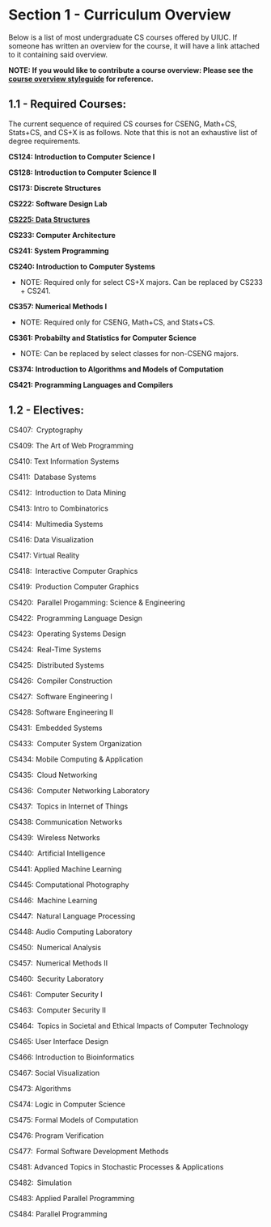 # Section 1 - Curriculum Overview

Below is a list of most undergraduate CS courses offered by UIUC. If someone has written an overview for the course, it will have a link attached to it containing said overview.

**NOTE: If you would like to contribute a course overview: Please see the [course overview styleguide](https://github.com/mersaults/uiuc-cs-wiki/blob/main/styleguides/overviewstyleguide.md) for reference.**

## 1.1 - Required Courses:
The current sequence of required CS courses for CSENG, Math+CS, Stats+CS, and CS+X is as follows. Note that this is not an exhaustive list of degree requirements.

**CS124: Introduction to Computer Science I** 

**CS128: Introduction to Computer Science II** 

**CS173: Discrete Structures** 

**CS222: Software Design Lab**

[**CS225: Data Structures**](https://github.com/mersaults/uiuc-cs/blob/main/guide/courseoverviews/cs225.md)

**CS233: Computer Architecture** 

**CS241: System Programming**

**CS240: Introduction to Computer Systems** 
 * NOTE: Required only for select CS+X majors. Can be replaced by CS233 + CS241.

**CS357: Numerical Methods I**
 * NOTE: Required only for CSENG, Math+CS, and Stats+CS.

**CS361: Probabilty and Statistics for Computer Science**
 * NOTE: Can be replaced by select classes for non-CSENG majors.

**CS374: Introduction to Algorithms and Models of Computation**

**CS421: Programming Languages and Compilers**

## 1.2 - Electives:

CS407: Cryptography

CS409: The Art of Web Programming 

CS410: Text Information Systems

CS411: Database Systems 

CS412: Introduction to Data Mining

CS413: Intro to Combinatorics 

CS414: Multimedia Systems

CS416: Data Visualization

CS417: Virtual Reality

CS418: Interactive Computer Graphics

CS419: Production Computer Graphics

CS420: Parallel Progamming: Science & Engineering

CS422: Programming Language Design

CS423: Operating Systems Design

CS424: Real-Time Systems

CS425: Distributed Systems

CS426: Compiler Construction

CS427: Software Engineering I

CS428: Software Engineering II

CS431: Embedded Systems

CS433: Computer System Organization

CS434: Mobile Computing & Application

CS435: Cloud Networking

CS436: Computer Networking Laboratory

CS437: Topics in Internet of Things

CS438: Communication Networks

CS439: Wireless Networks

CS440: Artificial Intelligence

CS441: Applied Machine Learning

CS445: Computational Photography

CS446: Machine Learning

CS447: Natural Language Processing

CS448: Audio Computing Laboratory

CS450: Numerical Analysis

CS457: Numerical Methods II

CS460: Security Laboratory 

CS461: Computer Security I

CS463: Computer Security II 

CS464: Topics in Societal and Ethical Impacts of Computer Technology

CS465: User Interface Design

CS466: Introduction to Bioinformatics

CS467: Social Visualization

CS473: Algorithms

CS474: Logic in Computer Science

CS475: Formal Models of Computation 

CS476: Program Verification 

CS477: Formal Software Development Methods

CS481: Advanced Topics in Stochastic Processes & Applications

CS482: Simulation

CS483: Applied Parallel Programming

CS484: Parallel Programming
